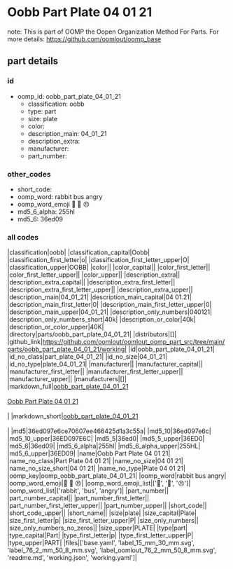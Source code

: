 # Oobb Part Plate 04 01 21  

note: This is part of OOMP the Oopen Organization Method For Parts. For more details: https://github.com/oomlout/oomp_base

##  part details





### id
* oomp_id: oobb_part_plate_04_01_21
  * classification: oobb
  * type: part
  * size: plate
  * color: 
  * description_main: 04_01_21
  * description_extra: 
  * manufacturer: 
  * part_number: 

### other_codes
* short_code: 
* oomp_word: rabbit bus angry
* oomp_word_emoji :rabbit: :bus: :angry:
* md5_6_alpha: 255hl
* md5_6: 36ed09

### all codes 
|classification|oobb|
|classification_capital|Oobb|
|classification_first_letter|o|
|classification_first_letter_upper|O|
|classification_upper|OOBB|
|color||
|color_capital||
|color_first_letter||
|color_first_letter_upper||
|color_upper||
|description_extra||
|description_extra_capital||
|description_extra_first_letter||
|description_extra_first_letter_upper||
|description_extra_upper||
|description_main|04_01_21|
|description_main_capital|04 01.21|
|description_main_first_letter|0|
|description_main_first_letter_upper|0|
|description_main_upper|04_01_21|
|description_only_numbers|040121|
|description_only_numbers_short|40k|
|description_or_color|40k|
|description_or_color_upper|40K|
|directory|parts/oobb_part_plate_04_01_21|
|distributors|[]|
|github_link|https://github.com/oomlout/oomlout_oomp_part_src/tree/main/parts/oobb_part_plate_04_01_21/working|
|id|oobb_part_plate_04_01_21|
|id_no_class|part_plate_04_01_21|
|id_no_size|04_01_21|
|id_no_type|plate_04_01_21|
|manufacturer||
|manufacturer_capital||
|manufacturer_first_letter||
|manufacturer_first_letter_upper||
|manufacturer_upper||
|manufacturers|[]|
|markdown_full|[oobb_part_plate_04_01_21](https://github.com/oomlout/oomlout_oomp_part_src/tree/main/parts/oobb_part_plate_04_01_21/working)<br>[](https://github.com/oomlout/oomlout_oomp_part_src/tree/main/parts/oobb_part_plate_04_01_21/working)<br>[Oobb Part Plate 04 01 21](https://github.com/oomlout/oomlout_oomp_part_src/tree/main/parts/oobb_part_plate_04_01_21/working)<br><br>|
|markdown_short|[oobb_part_plate_04_01_21](https://github.com/oomlout/oomlout_oomp_part_src/tree/main/parts/oobb_part_plate_04_01_21/working)<br><br>|
|md5|36ed097e6ce70607ee466425d1a3c55a|
|md5_10|36ed097e6c|
|md5_10_upper|36ED097E6C|
|md5_5|36ed0|
|md5_5_upper|36ED0|
|md5_6|36ed09|
|md5_6_alpha|255hl|
|md5_6_alpha_upper|255HL|
|md5_6_upper|36ED09|
|name|Oobb Part Plate 04 01 21|
|name_no_class|Part Plate 04 01 21|
|name_no_size|04 01 21|
|name_no_size_short|04 01 21|
|name_no_type|Plate 04 01 21|
|oomp_key|oomp_oobb_part_plate_04_01_21|
|oomp_word|rabbit bus angry|
|oomp_word_emoji|:rabbit: :bus: :angry:|
|oomp_word_emoji_list|[':rabbit:', ':bus:', ':angry:']|
|oomp_word_list|['rabbit', 'bus', 'angry']|
|part_number||
|part_number_capital||
|part_number_first_letter||
|part_number_first_letter_upper||
|part_number_upper||
|short_code||
|short_code_upper||
|short_name||
|size|plate|
|size_capital|Plate|
|size_first_letter|p|
|size_first_letter_upper|P|
|size_only_numbers||
|size_only_numbers_no_zeros||
|size_upper|PLATE|
|type|part|
|type_capital|Part|
|type_first_letter|p|
|type_first_letter_upper|P|
|type_upper|PART|
|files|['base.yaml', 'label_15_mm_30_mm.svg', 'label_76_2_mm_50_8_mm.svg', 'label_oomlout_76_2_mm_50_8_mm.svg', 'readme.md', 'working.json', 'working.yaml']|
